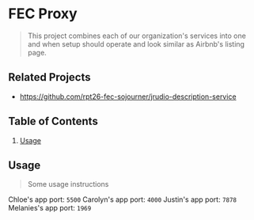 # FEC Proxy

> This project combines each of our organization's services into one and when setup should operate and look similar as Airbnb's listing page.

## Related Projects

  - https://github.com/rpt26-fec-sojourner/jrudio-description-service

## Table of Contents

1. [Usage](#Usage)

## Usage

> Some usage instructions

Chloe's app port: `5500`
Carolyn's app port: `4000`
Justin's app port: `7878`
Melanies's app port: `1969`

